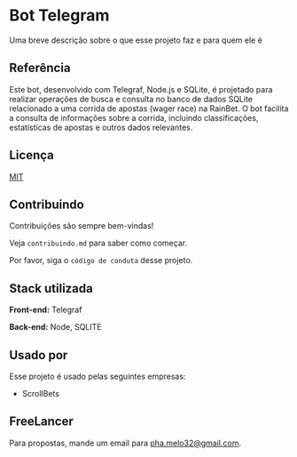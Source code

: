 
# Bot Telegram

Uma breve descrição sobre o que esse projeto faz e para quem ele é


## Referência


Este bot, desenvolvido com Telegraf, Node.js e SQLite, é projetado para realizar operações de busca e consulta no banco de dados SQLite relacionado a uma corrida de apostas (wager race) na RainBet. O bot facilita a consulta de informações sobre a corrida, incluindo classificações, estatísticas de apostas e outros dados relevantes.
## Licença

[MIT](https://scrollbets.com/)


## Contribuindo

Contribuições são sempre bem-vindas!

Veja `contribuindo.md` para saber como começar.

Por favor, siga o `código de conduta` desse projeto.


## Stack utilizada

**Front-end:** Telegraf

**Back-end:** Node, SQLITE


## Usado por

Esse projeto é usado pelas seguintes empresas:

- ScrollBets



## FreeLancer

Para propostas, mande um email para pha.melo32@gmail.com.

